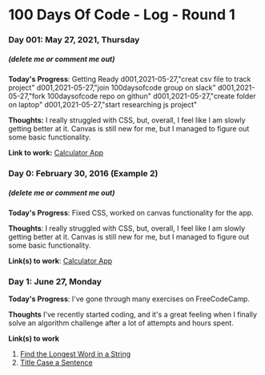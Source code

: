 # 100 Days Of Code - Log - Round 1

### Day 001: May 27, 2021, Thursday
##### (delete me or comment me out)

**Today's Progress**: Getting Ready
d001,2021-05-27,"creat csv file to track project"
d001,2021-05-27,"join 100daysofcode group on slack"
d001,2021-05-27,"fork 100daysofcode repo on githun"
d001,2021-05-27,"create folder on laptop"
d001,2021-05-27,"start researching js project" 

**Thoughts:** I really struggled with CSS, but, overall, I feel like I am slowly getting better at it. Canvas is still new for me, but I managed to figure out some basic functionality.

**Link to work:** [Calculator App](http://www.example.com)

### Day 0: February 30, 2016 (Example 2)
##### (delete me or comment me out)

**Today's Progress**: Fixed CSS, worked on canvas functionality for the app.

**Thoughts**: I really struggled with CSS, but, overall, I feel like I am slowly getting better at it. Canvas is still new for me, but I managed to figure out some basic functionality.

**Link(s) to work**: [Calculator App](http://www.example.com)


### Day 1: June 27, Monday

**Today's Progress**: I've gone through many exercises on FreeCodeCamp.

**Thoughts** I've recently started coding, and it's a great feeling when I finally solve an algorithm challenge after a lot of attempts and hours spent.

**Link(s) to work**
1. [Find the Longest Word in a String](https://www.freecodecamp.com/challenges/find-the-longest-word-in-a-string)
2. [Title Case a Sentence](https://www.freecodecamp.com/challenges/title-case-a-sentence)
